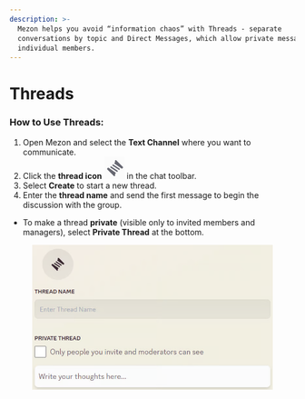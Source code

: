```yaml
---
description: >-
  Mezon helps you avoid “information chaos” with Threads - separate
  conversations by topic and Direct Messages, which allow private messaging with
  individual members.
---
```


# Threads

### **How to Use Threads:**

1. Open Mezon and select the **Text Channel** where you want to communicate.
2. Click the **thread icon** <img src="../../../../../../.gitbook/assets/image (18).png" alt="" data-size="line"> in the chat toolbar.
3. Select **Create** to start a new thread.
4. Enter the **thread name** and send the first message to begin the discussion with the group.

* To make a thread **private** (visible only to invited members and managers), select **Private Thread** at the bottom.

<figure><img src="../../../../../../.gitbook/assets/image (19).png" alt=""><figcaption></figcaption></figure>
